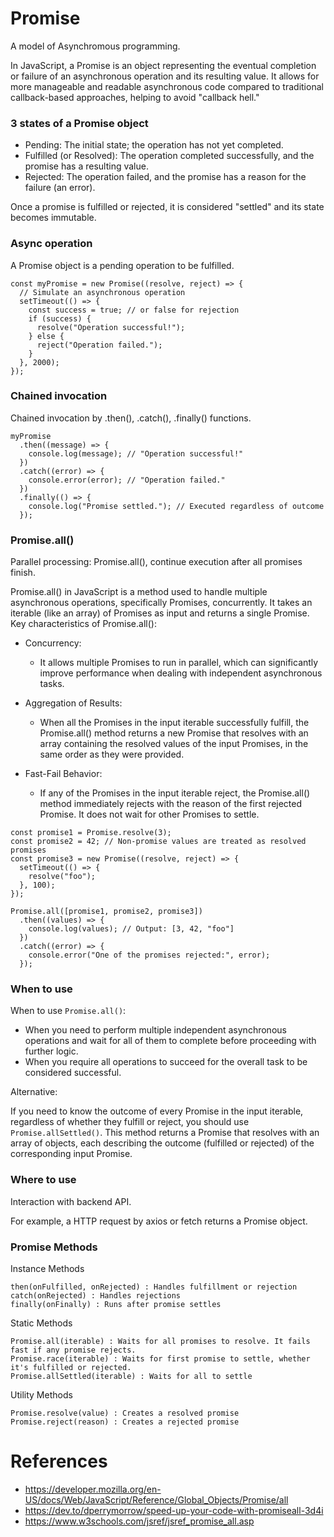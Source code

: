 # Promise

A model of Asynchromous programming. 

In JavaScript, a Promise is an object representing the eventual completion or failure of an asynchronous operation and its resulting value. It allows for more manageable and readable asynchronous code compared to traditional callback-based approaches, helping to avoid "callback hell."

### 3 states of a Promise object

- Pending: The initial state; the operation has not yet completed.
- Fulfilled (or Resolved): The operation completed successfully, and the promise has a resulting value.
- Rejected: The operation failed, and the promise has a reason for the failure (an error).

Once a promise is fulfilled or rejected, it is considered "settled" and its state becomes immutable.

### Async operation

A Promise object is a pending operation to be fulfilled.

```
const myPromise = new Promise((resolve, reject) => {
  // Simulate an asynchronous operation
  setTimeout(() => {
    const success = true; // or false for rejection
    if (success) {
      resolve("Operation successful!");
    } else {
      reject("Operation failed.");
    }
  }, 2000);
});
```

### Chained invocation

Chained invocation by .then(), .catch(), .finally()  functions.

```
myPromise
  .then((message) => {
    console.log(message); // "Operation successful!"
  })
  .catch((error) => {
    console.error(error); // "Operation failed."
  })
  .finally(() => {
    console.log("Promise settled."); // Executed regardless of outcome
  });
```

### Promise.all()

Parallel processing: Promise.all(), continue execution after all promises finish.

Promise.all() in JavaScript is a method used to handle multiple asynchronous operations, specifically Promises, concurrently. It takes an iterable (like an array) of Promises as input and returns a single Promise.
Key characteristics of Promise.all():

- Concurrency:
  - It allows multiple Promises to run in parallel, which can significantly improve performance when dealing with independent asynchronous tasks.
- Aggregation of Results:
  - When all the Promises in the input iterable successfully fulfill, the Promise.all() method returns a new Promise that resolves with an array containing the resolved values of the input Promises, in the same order as they were provided.

- Fast-Fail Behavior:
  - If any of the Promises in the input iterable reject, the Promise.all() method immediately rejects with the reason of the first rejected Promise. It does not wait for other Promises to settle.

```
const promise1 = Promise.resolve(3);
const promise2 = 42; // Non-promise values are treated as resolved promises
const promise3 = new Promise((resolve, reject) => {
  setTimeout(() => {
    resolve("foo");
  }, 100);
});

Promise.all([promise1, promise2, promise3])
  .then((values) => {
    console.log(values); // Output: [3, 42, "foo"]
  })
  .catch((error) => {
    console.error("One of the promises rejected:", error);
  });
```

### When to use

When to use `Promise.all()`:

- When you need to perform multiple independent asynchronous operations and wait for all of them to complete before proceeding with further logic.
- When you require all operations to succeed for the overall task to be considered successful.

Alternative:

If you need to know the outcome of every Promise in the input iterable, regardless of whether they fulfill or reject, you should use `Promise.allSettled()`. This method returns a Promise that resolves with an array of objects, each describing the outcome (fulfilled or rejected) of the corresponding input Promise.


### Where to use

Interaction with backend API. 

For example, a HTTP request by axios or fetch returns a Promise object.

### Promise Methods

Instance Methods

    then(onFulfilled, onRejected) : Handles fulfillment or rejection
    catch(onRejected) : Handles rejections
    finally(onFinally) : Runs after promise settles

Static Methods

    Promise.all(iterable) : Waits for all promises to resolve. It fails fast if any promise rejects.
    Promise.race(iterable) : Waits for first promise to settle, whether it's fulfilled or rejected.
    Promise.allSettled(iterable) : Waits for all to settle

Utility Methods

    Promise.resolve(value) : Creates a resolved promise
    Promise.reject(reason) : Creates a rejected promise


# References

- https://developer.mozilla.org/en-US/docs/Web/JavaScript/Reference/Global_Objects/Promise/all
- https://dev.to/dperrymorrow/speed-up-your-code-with-promiseall-3d4i
- https://www.w3schools.com/jsref/jsref_promise_all.asp
